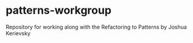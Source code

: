 # patterns-workgroup
Repository for working along with the Refactoring to Patterns by Joshua Kerievsky

